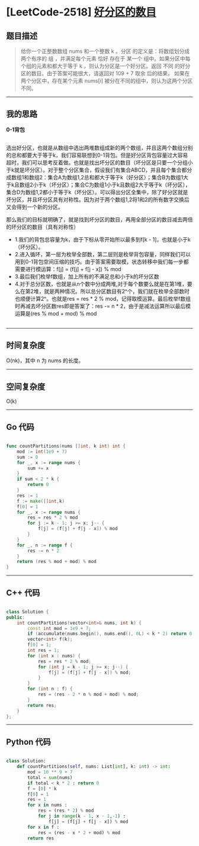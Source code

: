 # [LeetCode-2518] [好分区的数目](https://leetcode.cn/problems/number-of-great-partitions/)
## 题目描述 

> 给你一个正整数数组 nums 和一个整数 k 。分区 的定义是：将数组划分成两个有序的 组 ，并满足每个元素 恰好 存在于 某一个 组中。如果分区中每个组的元素和都大于等于 k ，则认为分区是一个好分区。返回 不同 的好分区的数目。由于答案可能很大，请返回对 109 + 7 取余 后的结果。
如果在两个分区中，存在某个元素 nums[i] 被分在不同的组中，则认为这两个分区不同。

---

## 我的思路
**0-1背包**

##

选出好分区，也就是从数组中选出两堆数组成新的两个数组，并且这两个数组分别的总和都要大于等于k，我们容易联想到0-1背包。但是好分区背包容量过大容易超时，我们可以思考反着做。也就是找出坏分区的数目（坏分区是只要一个分组小于k就是坏分区）。对于整个分区集合，假设我们有集合ABCD，并且每个集合都分成数组1和数组2：集合A为数组1,2总和都大于等于k（好分区）；集合B为数组1大于k且数组2小于k（坏分区）；集合C为数组1小于k且数组2大于等于k（坏分区），集合D为数组1,2都小于等于k（坏分区）。可以得出分区全集中，除了好分区就是坏分区，并且坏分区具有对称性。因为对于两个数组1,2将1和2的所有数字交换后又会得到一个新的分区。

那么我们的目标就明确了，就是找到坏分区的数目，再用全部分区的数目减去两倍的坏分区的数目（具有对称性）

- 1.我们的背包总容量为k，由于下标从零开始所以最多到f[k - 1]，也就是小于k（坏分区）。
- 2.进入循环，第一层为枚举全部数，第二层则是枚举背包容量，同样我们可以用到0-1背包空间压缩的技巧。由于答案需要取模，状态转移中我们每一步都需要进行模运算：f[j] = (f[j] + f[j - x]) % mod
- 3.最后我们枚举f数组，加上所有的不满足总和小于k的坏分区数
- 4.对于总分区数，也就是从n个数中分成两堆,对于每个数要么就是在第1堆，要么在第2堆，就是两种情况。所以总分区数目有2ⁿ个，我们就在枚举全部数时也顺便计算2ⁿ。也就是res = res * 2 % mod，记得取模运算。最后枚举f数组时再减去坏分区数res即是答案了：res -= n * 2，由于是减法运算所以最后模运算是(res % mod + mod) % mod



##
---

## 时间复杂度

O(nk)，其中 n 为 nums 的长度。

---

## 空间复杂度

O(k)

---

## Go 代码

```Go

func countPartitions(nums []int, k int) int {
    mod := int(1e9 + 7)
    sum := 0
    for _, x := range nums {
        sum += x
    }
    if sum < 2 * k {
        return 0
    }
    res := 1
    f := make([]int,k)
    f[0] = 1
    for _, x := range nums {
        res = res * 2 % mod
        for j := k - 1; j >= x; j-- {
            f[j] = (f[j] + f[j - x]) % mod
        }
    }
    for _, n := range f {
		res -= n * 2
	}
	return (res % mod + mod) % mod
}

```
---

## C++ 代码

```C++

class Solution {
public:
    int countPartitions(vector<int>& nums, int k) {
        const int mod = 1e9 + 7;
        if (accumulate(nums.begin(), nums.end(), 0L) < k * 2) return 0;
        vector<int> f(k);
        f[0] = 1;
        int res = 1;
        for (int x : nums) {
            res = res * 2 % mod;
            for (int j = k - 1; j >= x; j--) {
                f[j] = (f[j] + f[j - x]) % mod;
            }
        }
        for (int n : f) {
            res = (res - 2 * n % mod + mod) % mod;
        }
        return res;
    }
};


```
---
## Python 代码

```Python

class Solution:
    def countPartitions(self, nums: List[int], k: int) -> int:
        mod = 10 ** 9 + 7
        total = sum(nums)
        if total < k * 2 : return 0
        f = [0] * k
        f[0] = 1
        res = 1
        for x in nums :
            res = (res * 2) % mod
            for j in range(k - 1, x - 1,-1) :
                f[j] = (f[j] + f[j - x]) % mod
        for x in f :
            res = (res - x * 2 + mod) % mod
        return res

```
